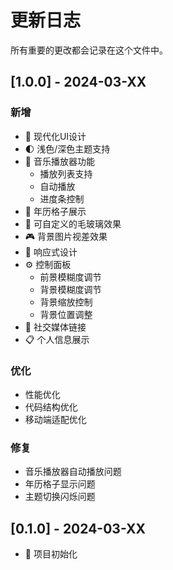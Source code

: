 # 更新日志

所有重要的更改都会记录在这个文件中。

## [1.0.0] - 2024-03-XX

### 新增
- 🎨 现代化UI设计
- 🌓 浅色/深色主题支持
- 🎵 音乐播放器功能
  - 播放列表支持
  - 自动播放
  - 进度条控制
- 📅 年历格子展示
- 🌈 可自定义的毛玻璃效果
- 🎮 背景图片视差效果
- 📱 响应式设计
- ⚙️ 控制面板
  - 前景模糊度调节
  - 背景模糊度调节
  - 背景缩放控制
  - 背景位置调整
- 🔗 社交媒体链接
- 📋 个人信息展示

### 优化
- 性能优化
- 代码结构优化
- 移动端适配优化

### 修复
- 音乐播放器自动播放问题
- 年历格子显示问题
- 主题切换闪烁问题

## [0.1.0] - 2024-03-XX

- 🎉 项目初始化 